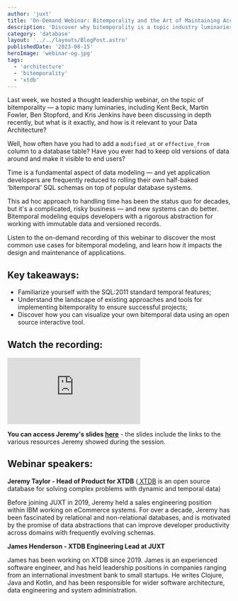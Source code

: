 ```yaml
---
author: 'juxt'
title: 'On-Demand Webinar: Bitemporality and the Art of Maintaining Accurate Databases'
description: 'Discover why bitemporality is a topic industry luminaries are talking about, and how it will likely to impact your work in 2024'
category: 'database'
layout: '../../layouts/BlogPost.astro'
publishedDate: '2023-08-15'
heroImage: 'webinar-og.jpg'
tags:
  - 'architecture'
  - 'bitemporality'
  - 'xtdb'
---
```


Last week, we hosted a thought leadership webinar, on the topic of bitemporality — a topic many luminaries, including Kent Beck, Martin Fowler, Ben Stopford, and Kris Jenkins have been discussing in depth recently, but what is it exactly, and how is it relevant to your Data Architecture?

Well, how often have you had to add a `modified_at` or `effective_from` column to a database table? Have you ever had to keep old versions of data around and make it visible to end users?

Time is a fundamental aspect of data modeling — and yet application developers are frequently reduced to rolling their own half-baked ‘bitemporal’ SQL schemas on top of popular database systems.

This ad hoc approach to handling time has been the status quo for decades, but it's a complicated, risky business — and new systems can do better.
Bitemporal modeling equips developers with a rigorous abstraction for working with immutable data and versioned records.

Listen to the on-demand recording of this webinar to discover the most common use cases for bitemporal modeling, and learn how it impacts the design and maintenance of applications.

## Key takeaways:

- Familiarize yourself with the SQL:2011 standard temporal features;
- Understand the landscape of existing approaches and tools for implementing bitemporality to ensure successful projects;
- Discover how you can visualize your own bitemporal data using an open source interactive tool.

## Watch the recording:

<iframe class='md:w-[560px] w-full h-[315px]' src="https://www.youtube.com/embed/D3KUMBEapyw" title="YouTube video player" frameborder="0" allow="accelerometer; autoplay; clipboard-write; encrypted-media; gyroscope; picture-in-picture; web-share" allowfullscreen></iframe>

**You can access Jeremy's slides <a href='/juxt-bitemporality-webinar-230810.pdf' target='_blank'> here</a>** - the slides include the links to the various resources Jeremy showed during the session.

## Webinar speakers:

**Jeremy Taylor - Head of Product for XTDB** (<a href='https://www.xtdb.com/' target='_blank'> XTDB</a> is an open source database for solving complex problems with dynamic and temporal data)

Before joining JUXT in 2019, Jeremy held a sales engineering position within IBM working on eCommerce systems. For over a decade, Jeremy has been fascinated by relational and non-relational databases, and is motivated by the promise of data abstractions that can improve developer productivity across domains with frequently evolving schemas.

**James Henderson - XTDB Engineering Lead at JUXT**

James has been working on XTDB since 2019. James is an experienced software engineer, and has held leadership positions in companies ranging from an international investment bank to small startups. He writes Clojure, Java and Kotlin, and has been responsible for wider software architecture, data engineering and system administration.
